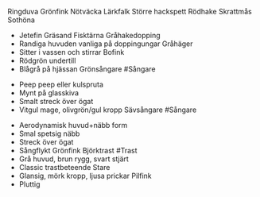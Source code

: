 Ringduva
Grönfink
Nötväcka
Lärkfalk
Större hackspett
Rödhake
Skrattmås
Sothöna
- Jetefin
Gräsand
Fisktärna
Gråhakedopping
- Randiga huvuden vanliga på doppingungar
Gråhäger
- Sitter i vassen och stirrar
Bofink 
- Rödgrön undertill 
- Blågrå på hjässan 
Grönsångare #Sångare 
+ Peep peep eller kulspruta
+ Mynt på glasskiva
+ Smalt streck över ögat
+ Vitgul mage, olivgrön/gul kropp
Sävsångare #Sångare 
- Aerodynamisk huvud+näbb form
- Smal spetsig näbb
- Streck över ögat
- Sångflykt
Grönfink
Björktrast #Trast
- Grå huvud, brun rygg, svart stjärt 
- Classic trastbeteende
Stare
- Glansig, mörk kropp, ljusa prickar
Pilfink
- Pluttig